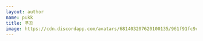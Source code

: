 ```yaml
---
layout: author
name: pukk
title: 푸끄
image: https://cdn.discordapp.com/avatars/681403207620100135/961f91fc9ea18e08635950ee03388848.png?size=256
---
```


